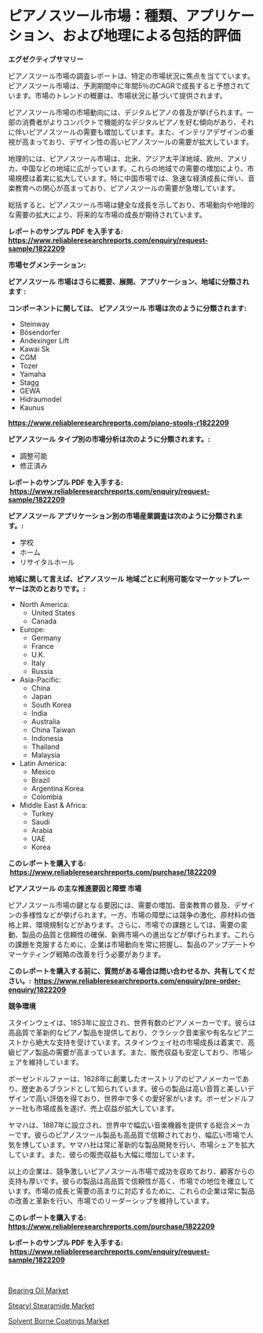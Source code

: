 <p><h1>ピアノスツール市場：種類、アプリケーション、および地理による包括的評価</h1></p><p><strong>エグゼクティブサマリー</strong></p>
<p><p>ピアノスツール市場の調査レポートは、特定の市場状況に焦点を当てています。ピアノスツール市場は、予測期間中に年間5％のCAGRで成長すると予想されています。市場のトレンドの概要は、市場状況に基づいて提供されます。</p><p>ピアノスツール市場の市場動向には、デジタルピアノの普及が挙げられます。一部の消費者がよりコンパクトで機能的なデジタルピアノを好む傾向があり、それに伴いピアノスツールの需要も増加しています。また、インテリアデザインの重視が高まっており、デザイン性の高いピアノスツールの需要が拡大しています。</p><p>地理的には、ピアノスツール市場は、北米、アジア太平洋地域、欧州、アメリカ、中国などの地域に広がっています。これらの地域での需要の増加により、市場規模は着実に拡大しています。特に中国市場では、急速な経済成長に伴い、音楽教育への関心が高まっており、ピアノスツールの需要が急増しています。</p><p>総括すると、ピアノスツール市場は健全な成長を示しており、市場動向や地理的な需要の拡大により、将来的な市場の成長が期待されています。</p></p>
<p><strong>レポートのサンプル PDF を入手する: <a href="https://www.reliableresearchreports.com/enquiry/request-sample/1822209">https://www.reliableresearchreports.com/enquiry/request-sample/1822209</a></strong></p>
<p><strong>市場セグメンテーション:</strong></p>
<p><strong> ピアノスツール 市場はさらに概要、展開、アプリケーション、地域に分類されます :</strong></p>
<p><strong>コンポーネントに関しては、 ピアノスツール 市場は次のように分類されます: &nbsp;</strong></p>
<p><ul><li>Steinway</li><li>Bösendorfer</li><li>Andexinger Lift</li><li>Kawai Sk</li><li>CGM</li><li>Tozer</li><li>Yamaha</li><li>Stagg</li><li>GEWA</li><li>Hidraumodel</li><li>Kaunus</li></ul></p>
<p><strong><a href="https://www.reliableresearchreports.com/piano-stools-r1822209">https://www.reliableresearchreports.com/piano-stools-r1822209</a></strong></p>
<p><strong> ピアノスツール タイプ別の市場分析は次のように分類されます。:</strong></p>
<p><ul><li>調整可能</li><li>修正済み</li></ul></p>
<p><strong>レポートのサンプル PDF を入手する: &nbsp;<a href="https://www.reliableresearchreports.com/enquiry/request-sample/1822209">https://www.reliableresearchreports.com/enquiry/request-sample/1822209</a></strong></p>
<p><strong> ピアノスツール アプリケーション別の市場産業調査は次のように分類されます。:</strong></p>
<p><ul><li>学校</li><li>ホーム</li><li>リサイタルホール</li></ul></p>
<p><strong>地域に関して言えば、ピアノスツール 地域ごとに利用可能なマーケットプレーヤーは次のとおりです。:</strong></p>
<p><ul>
    <li>
        North America:
        <ul>
            <li>United States</li>
            <li>Canada</li>
        </ul>
    </li>
    <li>
        Europe:
        <ul>
            <li>Germany</li>
            <li>France</li>
            <li>U.K.</li>
            <li>Italy</li>
            <li>Russia</li>
        </ul>
    </li>
    <li>
        Asia-Pacific:
        <ul>
            <li>China</li>
            <li>Japan</li>
            <li>South Korea</li>
            <li>India</li>
            <li>Australia</li>
            <li>China Taiwan</li>
            <li>Indonesia</li>
            <li>Thailand</li>
            <li>Malaysia</li>
        </ul>
    </li>
    <li>
        Latin America:
        <ul>
            <li>Mexico</li>
            <li>Brazil</li>
            <li>Argentina Korea</li>
            <li>Colombia</li>
        </ul>
    </li>
    <li>
        Middle East & Africa:
        <ul>
            <li>Turkey</li>
            <li>Saudi</li>
            <li>Arabia</li>
            <li>UAE</li>
            <li>Korea</li>
        </ul>
    </li>
    </ul></p>
<p><strong>このレポートを購入する: &nbsp;<a href="https://www.reliableresearchreports.com/purchase/1822209">https://www.reliableresearchreports.com/purchase/1822209</a></strong></p>
<p><strong>ピアノスツール の主な推進要因と障壁 市場</strong></p>
<p><p>ピアノスツール市場の鍵となる要因には、需要の増加、音楽教育の普及、デザインの多様性などが挙げられます。一方、市場の障壁には競争の激化、原材料の価格上昇、環境規制などがあります。さらに、市場での課題としては、需要の変動、製品の品質と信頼性の確保、新興市場への進出などが挙げられます。これらの課題を克服するために、企業は市場動向を常に把握し、製品のアップデートやマーケティング戦略の改善を行う必要があります。</p></p>
<p><strong>このレポートを購入する前に、質問がある場合は問い合わせるか、共有してください。:&nbsp; <a href="https://www.reliableresearchreports.com/enquiry/pre-order-enquiry/1822209">https://www.reliableresearchreports.com/enquiry/pre-order-enquiry/1822209</a></strong></p>
<p><strong>競争環境</strong></p>
<p><p>スタインウェイは、1853年に設立され、世界有数のピアノメーカーです。彼らは高品質で革新的なピアノ製品を提供しており、クラシック音楽家や有名なピアニストから絶大な支持を受けています。スタインウェイ社の市場成長は着実で、高級ピアノ製品の需要が高まっています。また、販売収益も安定しており、市場シェアを維持しています。</p><p>ボーゼンドルファーは、1828年に創業したオーストリアのピアノメーカーであり、歴史あるブランドとして知られています。彼らの製品は高い音質と美しいデザインで高い評価を得ており、世界中で多くの愛好家がいます。ボーゼンドルファー社も市場成長を遂げ、売上収益が拡大しています。</p><p>ヤマハは、1887年に設立され、世界中で幅広い音楽機器を提供する総合メーカーです。彼らのピアノスツール製品も高品質で信頼されており、幅広い市場で人気を博しています。ヤマハ社は常に革新的な製品開発を行い、市場シェアを拡大しています。また、彼らの販売収益も大幅に増加しています。</p><p>以上の企業は、競争激しいピアノスツール市場で成功を収めており、顧客からの支持も厚いです。彼らの製品は高品質で信頼性が高く、市場での地位を確立しています。市場の成長と需要の高まりに対応するために、これらの企業は常に製品の改善と革新を行い、市場でのリーダーシップを維持しています。</p></p>
<p><strong>このレポートを購入する: &nbsp; <a href="https://www.reliableresearchreports.com/purchase/1822209">https://www.reliableresearchreports.com/purchase/1822209</a></strong></p>
<p><strong>レポートのサンプル PDF を入手する: &nbsp;<a href="https://www.reliableresearchreports.com/enquiry/request-sample/1822209">https://www.reliableresearchreports.com/enquiry/request-sample/1822209</a></strong><strong></strong></p>
<p>&nbsp;</p>
<p><p><a href="https://www.linkedin.com/pulse/bearing-oil-market-size-trends-complete-industry-overview-lsyme?trackingId=IV3U5kXou%2BtBaNNVqMVNjg%3D%3D">Bearing Oil Market</a></p><p><a href="https://www.linkedin.com/pulse/stearyl-stearamide-market-research-report-forecasted-period-a6cje?trackingId=236LQV8oJfiG5fQCDnZu3w%3D%3D">Stearyl Stearamide Market</a></p><p><a href="https://www.linkedin.com/pulse/solvent-borne-coatings-market-analysis-examines-its-scope-mrl2e?trackingId=qiziTpzwThrUS01l4tJyDA%3D%3D">Solvent Borne Coatings Market</a></p></p>